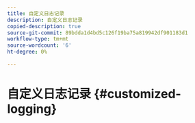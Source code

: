 ```yaml
---
title: 自定义日志记录
description: 自定义日志记录
copied-description: true
source-git-commit: 89bdda1d4bd5c126f19ba75a819942df901183d1
workflow-type: tm+mt
source-wordcount: '6'
ht-degree: 0%

---
```



# 自定义日志记录 {#customized-logging}
